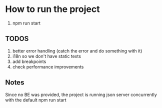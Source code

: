# How to run the project

1. npm run start

## TODOS

1. better error handling (catch the error and do something with it)
2. i18n so we don't have static texts
3. add breakpoints
4. check performance improvements

## Notes

Since no BE was provided, the project is running json server concurrently with the default npm run start
